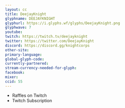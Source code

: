 ```yaml
---
layout: cc
title: DeejayKnight
glyphname: DEEJAYKNIGHT
glyphurl: https://i.glyphs.wf/glyphs/DeejayKnight.png
glyphwave: 7
youtube: 
twitch: https://twitch.tv/deejayknight
twitter: https://twitter.com/DeejayKnight
discord: https://discord.gg/knightcorps
other-site: 
primary-language: 
global-glyph-code: 
currently-partnered: 
stream-currency-needed-for-glyph: 
facebook: 
mixer: 
ccid: 55
---
```

* Raffles on Twitch
* Twitch Subscription
